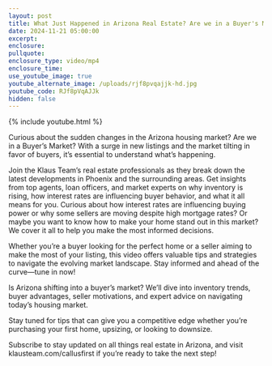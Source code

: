```yaml
---
layout: post
title: What Just Happened in Arizona Real Estate? Are we in a Buyer's Market?
date: 2024-11-21 05:00:00
excerpt:
enclosure:
pullquote:
enclosure_type: video/mp4
enclosure_time:
use_youtube_image: true
youtube_alternate_image: /uploads/rjf8pvqajjk-hd.jpg
youtube_code: RJf8pVqAJJk
hidden: false
---
```

{% include youtube.html %}

Curious about the sudden changes in the Arizona housing market? Are we in a Buyer’s Market? With a surge in new listings and the market tilting in favor of buyers, it’s essential to understand what’s happening.

Join the Klaus Team’s real estate professionals as they break down the latest developments in Phoenix and the surrounding areas. Get insights from top agents, loan officers, and market experts on why inventory is rising, how interest rates are influencing buyer behavior, and what it all means for you. Curious about how interest rates are influencing buying power or why some sellers are moving despite high mortgage rates? Or maybe you want to know how to make your home stand out in this market? We cover it all to help you make the most informed decisions.

Whether you’re a buyer looking for the perfect home or a seller aiming to make the most of your listing, this video offers valuable tips and strategies to navigate the evolving market landscape. Stay informed and ahead of the curve—tune in now!

Is Arizona shifting into a buyer’s market? We’ll dive into inventory trends, buyer advantages, seller motivations, and expert advice on navigating today’s housing market.

Stay tuned for tips that can give you a competitive edge whether you’re purchasing your first home, upsizing, or looking to downsize.

Subscribe to stay updated on all things real estate in Arizona, and visit klausteam.com/callusfirst if you’re ready to take the next step!